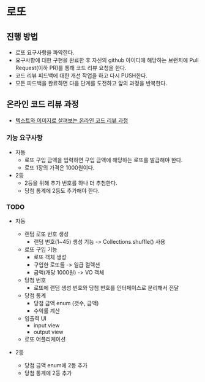 # 로또
## 진행 방법
* 로또 요구사항을 파악한다.
* 요구사항에 대한 구현을 완료한 후 자신의 github 아이디에 해당하는 브랜치에 Pull Request(이하 PR)를 통해 코드 리뷰 요청을 한다.
* 코드 리뷰 피드백에 대한 개선 작업을 하고 다시 PUSH한다.
* 모든 피드백을 완료하면 다음 단계를 도전하고 앞의 과정을 반복한다.

## 온라인 코드 리뷰 과정
* [텍스트와 이미지로 살펴보는 온라인 코드 리뷰 과정](https://github.com/next-step/nextstep-docs/tree/master/codereview)

### 기능 요구사항
* 자동
  - 로또 구입 금액을 입력하면 구입 금액에 해당하는 로또를 발급해야 한다.
  - 로또 1장의 가격은 1000원이다.
* 2등
  - 2등을 위해 추가 번호를 하나 더 추첨한다.
  - 당첨 통계에 2등도 추가해야 한다.

### TODO
* 자동
    * 랜덤 로또 번호 생성
      - 랜덤 번호(1~45) 생성 기능 -> Collections.shuffle() 사용
    * 로또 구입 기능
      - 로또 객체 생성
      - 구입한 로또들 -> 일급 컬렉션
      - 금액(개당 1000원) -> VO 객체
    * 당첨 번호
      - 로또에 랜덤 생성 번호와 당첨 번호를 인터페이스로 분리해서 전달
    * 당첨 통계
      - 당첨 금액 enum (갯수, 금액)
      - 수익률 계산
    * 입출력 UI
      - input view
      - output view
    * 로또 어플리케이션

* 2등 
    * 당첨 금액 enum에 2등 추가
    * 당첨 통계에 2등 추가
